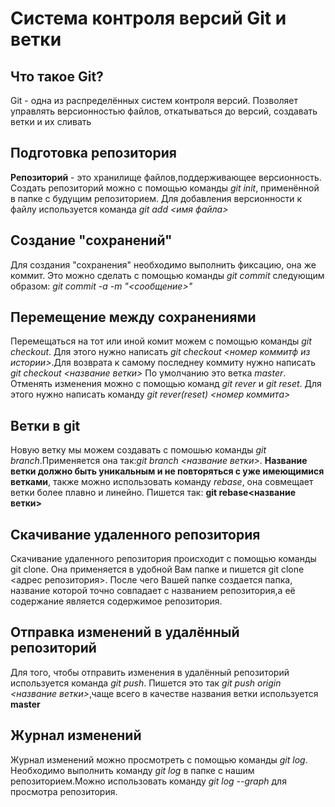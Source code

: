 # Система контроля версий Git и ветки


## Что такое Git?
Git - одна из  распределённых систем контроля версий. Позволяет управлять версионностью файлов, откатываться до версий, создавать ветки и их сливать 

## Подготовка репозитория 
**Репозиторий** - это хранилище файлов,поддерживающее версионность.
Создать репозиторий можно с помощью команды *git init*, применённой в папке с будущим репозиторием. Для добавления версионности к файлу используется команда *git add <имя файла>*

## Создание "сохранений"
Для создания "сохранения" необходимо выполнить фиксацию, она же коммит. Это можно сделать с помощью команды *git commit* следующим образом: *git commit -a -m "<сообщение>"*

##  Перемещение между сохранениями
Перемещаться на тот или иной комит можем с помощью команды *git checkout*. Для этого нужно написать *git checkout <номер коммитф из истории>*.Для возврата к самому последнеу коммиту нужно написать *git checkout <название ветки>* По умолчанию это ветка *master*.
Отменять изменения можно с помощью команд *git rever* и *git reset*.
Для этого нужно написать команду *git rever(reset) <номер коммита>*

## Ветки в git
Новую ветку мы можем создавать с помошью команды *git branch*.Применяется она так:*git branch <название ветки>*. **Название ветки должно быть уникальным и не повторяться  с уже имеющимися ветками**, также можно использовать команду *rebase*, она совмещает ветки более плавно и линейно.
Пишется так: **git rebase<название ветки>**

## Cкачивание удаленного репозитория
Скачивание удаленного репозитория происходит с помощью команды git clone. Она применяется в удобной Вам папке и пишется git clone <адрес репозитория>. После чего Вашей папке создается папка, название которой точно совпадает с названием репозитория,а её содержание является содержимое репозитория.

## Отправка изменений в удалённый репозиторий 
Для того, чтобы отправить изменения в удалённый репозиторий используется команда *git push*. Пишется это так *git push origin <название ветки>*,чаще всего в качестве названия ветки используется **master**

## Журнал изменений
Журнал изменений можно просмотреть с помощью команды *git log*. Необходимо выполнить команду *git log* в папке с нашим репозиторием.Можно использовать команду *git log --graph* для просмотра репозитория.

